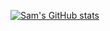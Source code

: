 

[![Sam's GitHub stats](https://github-readme-stats.vercel.app/api?username=sfwells0518&show_icons=true)](https://github.com/anuraghazra/github-readme-stats)
